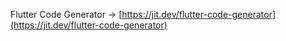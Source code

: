 Flutter Code Generator → [https://jit.dev/flutter-code-generator](https://jit.dev/flutter-code-generator)
